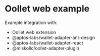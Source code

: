 # Oollet web example
Example integration with:
* Oollet web extension
* @aptos-labs/wallet-adapter-ant-design
* @aptos-labs/wallet-adapter-react
* @miskollc/oollet-adapter-plugin